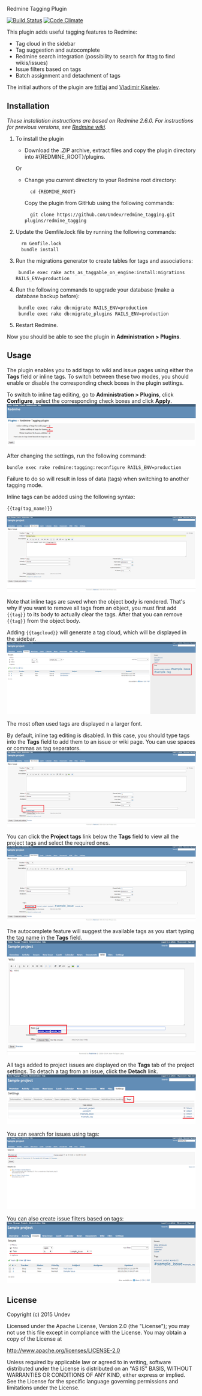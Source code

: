 Redmine Tagging Plugin

[![Build Status](https://travis-ci.org/Undev/redmine_tagging.png)](https://travis-ci.org/Undev/redmine_tagging)
[![Code Climate](https://codeclimate.com/github/Undev/redmine_tagging.png)](https://codeclimate.com/github/Undev/redmine_tagging)

This plugin adds useful tagging features to Redmine:

* Tag cloud in the sidebar
* Tag suggestion and autocomplete
* Redmine search integration (possibility to search for #tag to find wikis/issues)
* Issue filters based on tags
* Batch assignment and detachment of tags

The initial authors of the plugin are [friflaj](https://github.com/friflaj) and [Vladimir Kiselev](https://github.com/nettsundere).

## Installation

*These installation instructions are based on Redmine 2.6.0. For instructions for previous versions, see [Redmine wiki](http://www.redmine.org/projects/redmine/wiki/Plugins).*

1. To install the plugin
    * Download the .ZIP archive, extract files and copy the plugin directory into #{REDMINE_ROOT}/plugins.
    
    Or

    * Change you current directory to your Redmine root directory:  

            cd {REDMINE_ROOT}
            
      Copy the plugin from GitHub using the following commands:
      
            git clone https://github.com/Undev/redmine_tagging.git plugins/redmine_tagging
            
2. Update the Gemfile.lock file by running the following commands:  

         rm Gemfile.lock  
         bundle install
            
3. Run the migrations generator to create tables for tags and associations:

        bundle exec rake acts_as_taggable_on_engine:install:migrations RAILS_ENV=production
            
4. Run the following commands to upgrade your database (make a database backup before):  

        bundle exec rake db:migrate RAILS_ENV=production
        bundle exec rake db:migrate_plugins RAILS_ENV=production

5. Restart Redmine.

Now you should be able to see the plugin in **Administration > Plugins**.

## Usage

The plugin enables you to add tags to wiki and issue pages using either the **Tags** field or inline tags. To switch between these two modes, you should enable or disable the corresponding check boxes in the plugin settings. 

To switch to inline tag editing, go to **Administration > Plugins**, click **Configure**, select the corresponding check boxes and click **Apply**.  
![inline editing](tagging_1.PNG)

After changing the settings, run the following command:

    bundle exec rake redmine:tagging:reconfigure RAILS_ENV=production

Failure to do so will result in loss of data (tags) when switching to another tagging mode.

Inline tags can be added using the following syntax:

    {{tag(tag_name)}}

![inline tags](tagging_2.PNG)

Note that inline tags are saved when the object body is rendered. That's why if you want to remove all tags from an object, you must first add `{{tag}}` to its body to actually clear the tags. After that you can remove `{{tag}}` from the object body.

Adding `{{tagcloud}}` will generate a tag cloud, which will be displayed in the sidebar.  
![tag cloud](tagging_3.PNG)

The most often used tags are displayed n a larger font.

By default, inline tag editing is disabled. In this case, you should type tags into the **Tags** field to add them to an issue or wiki page. You can use spaces or commas as tag separators.  
![tags field](tagging_4.PNG)

You can click the **Project tags** link below the **Tags** field to view all the project tags and select the required ones.  
![project tags](tagging_5.PNG)

The autocomplete feature will suggest the available tags as you start typing the tag name in the **Tags** field.  
![tags autocomplete](tagging_6.PNG)

All tags added to project issues are displayed on the **Tags** tab of the project settings. To detach a tag from an issue, click the **Detach** link.  
![tags tab](tagging_7.PNG)

You can search for issues using tags:  
![tag search](tagging_8.PNG)

You can also create issue filters based on tags:
![tag filters](tagging_9.PNG)

## License

Copyright (c) 2015 Undev

Licensed under the Apache License, Version 2.0 (the "License");
you may not use this file except in compliance with the License.
You may obtain a copy of the License at

http://www.apache.org/licenses/LICENSE-2.0

Unless required by applicable law or agreed to in writing, software
distributed under the License is distributed on an "AS IS" BASIS,
WITHOUT WARRANTIES OR CONDITIONS OF ANY KIND, either express or implied.
See the License for the specific language governing permissions and
limitations under the License.

